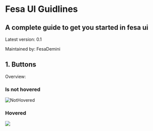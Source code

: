 # Fesa UI Guidlines

## A complete guide to get you started in fesa ui


Latest version: 0.1

Maintained by: FesaDemini

## 1. Buttons

Overview:

### Is not hovered

![NotHovered](https://imgur.com/zFS3bq6.png)

### Hovered

![](https://imgur.com/R3pCV5E.png)




